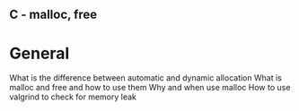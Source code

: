 ## C - malloc, free
# General
What is the difference between automatic and dynamic allocation
What is malloc and free and how to use them
Why and when use malloc
How to use valgrind to check for memory leak
